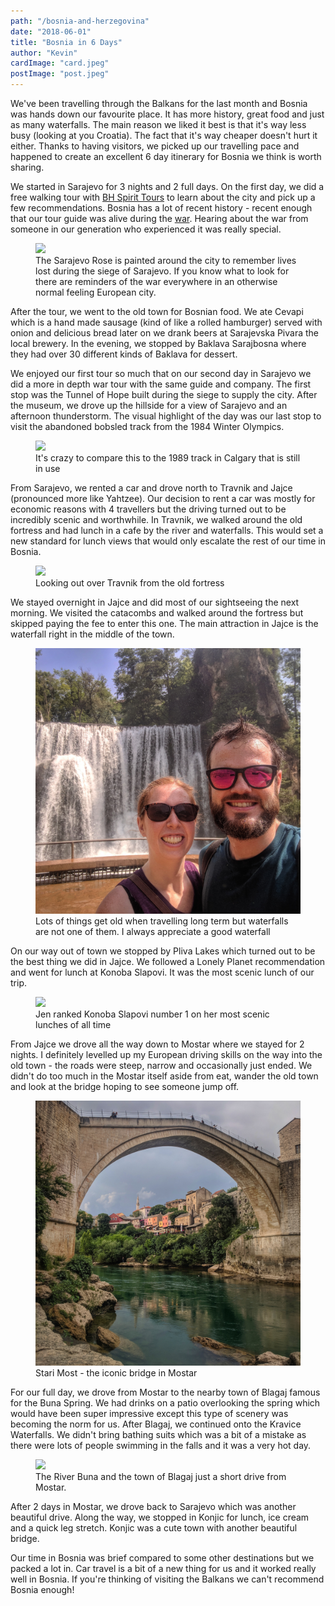 ```yaml
---
path: "/bosnia-and-herzegovina"
date: "2018-06-01"
title: "Bosnia in 6 Days"
author: "Kevin"
cardImage: "card.jpeg"
postImage: "post.jpeg"
---
```


We've been travelling through the Balkans for the last month and Bosnia was hands down our favourite place. It has more history, great food and just as many waterfalls. The main reason we liked it best is that it's way less busy (looking at you Croatia). The fact that it's way cheaper doesn't hurt it either. Thanks to having visitors, we picked up our travelling pace and happened to create an excellent 6 day itinerary for Bosnia we think is worth sharing.

We started in Sarajevo for 3 nights and 2 full days. On the first day, we did a free walking tour with [BH Spirit Tours](http://www.bhspirit.com/) to learn about the city and pick up a few recommendations. Bosnia has a lot of recent history - recent enough that our tour guide was alive during the [war](https://en.wikipedia.org/wiki/Yugoslav_Wars). Hearing about the war from someone in our generation who experienced it was really special.

<figure>
  <img src="sarajevo_rose.jpeg"/>
  <figcaption>
    The Sarajevo Rose is painted around the city to remember lives lost during the siege of Sarajevo. If you know what to look for there are reminders of the war everywhere in an otherwise normal feeling European city.
  </figcaption>
</figure>

After the tour, we went to the old town for Bosnian food. We ate Cevapi which is a hand made sausage (kind of like a rolled hamburger) served with onion and delicious bread later on we drank beers at Sarajevska Pivara the local brewery. In the evening, we stopped by Baklava Sarajbosna where they had over 30 different kinds of Baklava for dessert.

We enjoyed our first tour so much that on our second day in Sarajevo we did a more in depth war tour with the same guide and company. The first stop was the Tunnel of Hope built during the siege to supply the city. After the museum, we drove up the hillside for a view of Sarajevo and an afternoon thunderstorm. The visual highlight of the day was our last stop to visit the abandoned bobsled track from the 1984 Winter Olympics.

<figure>
  <img src="bobsled.jpeg"/>
  <figcaption>
    It's crazy to compare this to the 1989 track in Calgary that is still in use
  </figcaption>
</figure>

From Sarajevo, we rented a car and drove north to Travnik and Jajce (pronounced more like Yahtzee). Our decision to rent a car was mostly for economic reasons with 4 travellers but the driving turned out to be incredibly scenic and worthwhile. In Travnik, we walked around the old fortress and had lunch in a cafe by the river and waterfalls. This would set a new standard for lunch views that would only escalate the rest of our time in Bosnia.

<figure>
  <img src="travnik.jpg"/>
  <figcaption>
    Looking out over Travnik from the old fortress
  </figcaption>
</figure>

We stayed overnight in Jajce and did most of our sightseeing the next morning. We visited the catacombs and walked around the fortress but skipped paying the fee to enter this one. The main attraction in Jajce is the waterfall right in the middle of the town.

<figure>
  <img src="jajce-selfie.jpg"/>
  <figcaption>
    Lots of things get old when travelling long term but waterfalls are not one of them. I always appreciate a good waterfall
  </figcaption>
</figure>

On our way out of town we stopped by Pliva Lakes which turned out to be the best thing we did in Jajce. We followed a Lonely Planet recommendation and went for lunch at Konoba Slapovi. It was the most scenic lunch of our trip.

<figure>
  <img src="jajce_lunch.jpg"/>
  <figcaption>
    Jen ranked Konoba Slapovi number 1 on her most scenic lunches of all time
  </figcaption>
</figure>

From Jajce we drove all the way down to Mostar where we stayed for 2 nights. I definitely levelled up my European driving skills on the way into the old town - the roads were steep, narrow and occasionally just ended. We didn't do too much in the Mostar itself aside from eat, wander the old town and look at the bridge hoping to see someone jump off.

<figure>
  <img src="mostar-bridge.jpg"/>
  <figcaption>
    Stari Most - the iconic bridge in Mostar
  </figcaption>
</figure>

For our full day, we drove from Mostar to the nearby town of Blagaj famous for the Buna Spring. We had drinks on a patio overlooking the spring which would have been super impressive except this type of scenery was becoming the norm for us. After Blagaj, we continued onto the Kravice Waterfalls. We didn't bring bathing suits which was a bit of a mistake as there were lots of people swimming in the falls and it was a very hot day.

<figure>
  <img src="blagaj.jpg"/>
  <figcaption>
    The River Buna and the town of Blagaj just a short drive from Mostar.
  </figcaption>
</figure>

After 2 days in Mostar, we drove back to Sarajevo which was another beautiful drive. Along the way, we stopped in Konjic for lunch, ice cream and a quick leg stretch. Konjic was a cute town with another beautiful bridge.

Our time in Bosnia was brief compared to some other destinations but we packed a lot in. Car travel is a bit of a new thing for us and it worked really well in Bosnia. If you're thinking of visiting the Balkans we can't recommend Bosnia enough!

